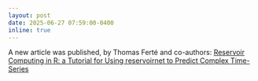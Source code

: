 ```yaml
---
layout: post
date: 2025-06-27 07:59:00-0400
inline: true
---
```


A new article was published, by
   Thomas Ferté and co-authors: [Reservoir Computing in R: a Tutorial for Using reservoirnet to Predict Complex Time-Series](http://computo-journal.org/published-202505-ferte-reservoirnet/)
